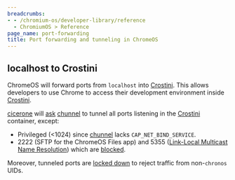 ```yaml
---
breadcrumbs:
- - /chromium-os/developer-library/reference
  - ChromiumOS > Reference
page_name: port-forwarding
title: Port forwarding and tunneling in ChromeOS
---
```


## localhost to Crostini

ChromeOS will forward ports from `localhost` into [Crostini]. This allows
developers to use Chrome to access their development environment inside
[Crostini].

[cicerone] will [ask](https://chromium.googlesource.com/chromiumos/platform2/+/HEAD/vm_tools/cicerone/service.cc#853)
[chunnel] to tunnel all ports listening in the [Crostini] container, except:

*   Privileged (<1024) since [chunnel] lacks `CAP_NET_BIND_SERVICE`.
*   2222 (SFTP for the ChromeOS Files app) and 5355 ([Link-Local Multicast
    Name Resolution]) which are
    [blocked](https://chromium.googlesource.com/chromiumos/platform2/+/HEAD/vm_tools/cicerone/service.cc#71).

Moreover, tunneled ports are [locked down](https://chromium.googlesource.com/chromiumos/platform2/+/HEAD/patchpanel/firewall.cc#347)
to reject traffic from non-`chronos` UIDs.

[Crostini]: /chromium-os/developer-library/guides/containers/containers-and-vms/
[cicerone]: https://chromium.googlesource.com/chromiumos/platform2/+/HEAD/vm_tools/cicerone/
[chunnel]: https://chromium.googlesource.com/chromiumos/platform2/+/HEAD/vm_tools/chunnel/
[Link-Local Multicast Name Resolution]: https://en.wikipedia.org/wiki/Link-Local_Multicast_Name_Resolution
